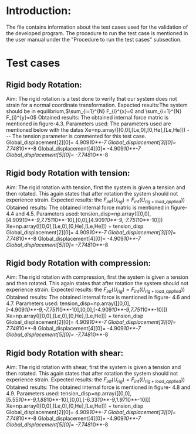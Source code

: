 # Introduction:
The file contains information about the test cases used for the validation of the developed program.
The procedure to run the test case is mentioned in the user manual under the "Procedure to run the test cases" subsection.
# Test cases
## Rigid body Rotation:
Aim: The rigid rotation is a test done to verify that our system does not strain for a normal coordinate transformation.
Expected results:The system should be in equilibrium,$\sum_{i=1}^{N} F_{i}^{x}=0 and \sum_{i=1}^{N} F_{i}^{y}=0$
Obtained results: The obtained internal force matric is mentioned in figure-4.3.
Parameters used: The parameters used are mentioned below with the datas
Xe=np.array([[0,0],[Le,0],[0,He],[Le,He]]) --- The tension parameter is commented for this test case.
Global_displacement[2][0]= 4.909*10**-7 
Global_displacement[3][0]= 7.748*10**-8
Global_displacement[4][0]= -4.909*10**-7
Global_displacement[5][0]= -7.748*10**-8
## Rigid body Rotation with tension:
Aim: The rigid rotation with tension, first the system is given a tension and then rotated. This again states that after rotation the system should not experience strain.
Expected results: the $F_{int}(U_{rig})=F_{int}(U_{rig+load\_applied}))$
Obtained results: The obtained internal force matric is mentioned in figure- 4.4 and 4.5.
Parameters used:
tension_disp=np.array([[0,0],[4.909*10**-9,7.751*10**-10],[0,0],[4.909*10**-9,-7.751*10**-10]])
Xe=np.array([[0,0],[Le,0],[0,He],[Le,He]]) + tension_disp
Global_displacement[2][0]= 4.909*10**-7 
Global_displacement[3][0]= 7.748*10**-8
Global_displacement[4][0]= -4.909*10**-7
Global_displacement[5][0]= -7.748*10**-8
## Rigid body Rotation with compression:
Aim: The rigid rotation with compression, first the system is given a tension and then rotated. This again states that after rotation the system should not experience strain.
Expected results: the $F_{int}(U_{rig})=F_{int}(U_{rig+load\_applied}))$
Obtained results: The obtained internal force is mentioned in figure- 4.6 and 4.7.
Parameters used:
tension_disp=np.array([[0,0],[-4.909*10**-9,-7.751*10**-10],[0,0],[-4.909*10**-9,7.751*10**-10]])
Xe=np.array([[0,0],[Le,0],[0,He],[Le,He]]) + tension_disp
Global_displacement[2][0]= 4.909*10**-7 
Global_displacement[3][0]= 7.748*10**-8
Global_displacement[4][0]= -4.909*10**-7
Global_displacement[5][0]= -7.748*10**-8
## Rigid body Rotation with shear:
Aim: The rigid rotation with shear, first the system is given a tension and then rotated. This again states that after rotation the system should not experience strain.
Expected results: the $F_{int}(U_{rig})=F_{int}(U_{rig+load\_applied}))$
Obtained results: The obtained internal force is mentioned in figure- 4.8 and 4.9.
Parameters used:
tension_disp=np.array([[0,0],[5.55*10**-9,1.88*10**-10],[0,0],[-6.33*10**-9,1.97*10**-10]])
Xe=np.array([[0,0],[Le,0],[0,He],[Le,He]]) + tension_disp
Global_displacement[2][0]= 4.909*10**-7 
Global_displacement[3][0]= 7.748*10**-8
Global_displacement[4][0]= -4.909*10**-7
Global_displacement[5][0]= -7.748*10**-8
